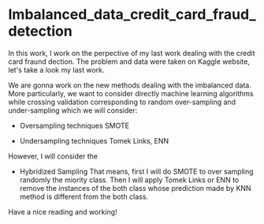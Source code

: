 # Imbalanced_data_credit_card_fraud_detection

In this work, I work on the perpective of my last work dealing with the credit card fraund dection. The problem and data were taken on Kaggle website, let's take a look my last work.

We are gonna work on the new methods dealing with the imbalanced data. More particularly, we want to consider directly machine learning algorithms while crossing validation corresponding to random over-sampling and under-sampling which we will consider:

* Oversampling techniques SMOTE

* Undersampling techniques Tomek Links, ENN

However, I will consider the

* Hybridized Sampling
That means, first I will do SMOTE to over sampling randomly the miority class. Then I will apply Tomek Links or ENN to remove the instances of the both class whose prediction made by KNN method is different from the both class.

Have a nice reading and working! 
